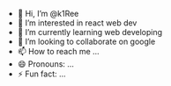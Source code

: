 - 👋 Hi, I’m @k1Ree
- 👀 I’m interested in react web dev
- 🌱 I’m currently learning web developing
- 💞️ I’m looking to collaborate on google
- 📫 How to reach me ...
- 😄 Pronouns: ...
- ⚡ Fun fact: ...

<!---
k1Ree/k1Ree is a ✨ special ✨ repository because its `README.md` (this file) appears on your GitHub profile.
You can click the Preview link to take a look at your changes.
--->
